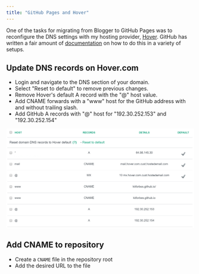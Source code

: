 ```yaml
---
title: "GitHub Pages and Hover"
---
```


One of the tasks for migrating from Blogger to GitHub Pages was to reconfigure the DNS
settings with my hosting provider, [Hover][1]. GitHub has written a fair amount of
[documentation][2] on how to do this in a variety of setups.

## Update DNS records on Hover.com
- Login and navigate to the DNS section of your domain.
- Select "Reset to default" to remove previous changes.
- Remove Hover's default A record with the "@" host value.
- Add CNAME forwards with a "www" host for the GitHub address with and without trailing slash.
- Add GitHub A records with "@" host for "192.30.252.153" and "192.30.252.154"

![Hover DNS dashboard after changes][hover-dns]

## Add CNAME to repository
- Create a `CNAME` file in the repository root
- Add the desired URL to the file

<!-- References -->
[1]: https://www.hover.com/ "Hover.com"
[2]: https://help.github.com/articles/using-a-custom-domain-with-github-pages/ "Using a Custom Domain with GitHub Pages"

<!-- Images -->
[hover-dns]: /assets/images/articles/hover-dns.png "Hover DNS dashboard after changes"
